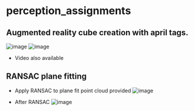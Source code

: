 # perception_assignments

## Augmented reality cube creation with april tags.
![image](https://user-images.githubusercontent.com/17696533/120343723-f2567e80-c2c6-11eb-9657-23739a66bad9.png)
![image](https://user-images.githubusercontent.com/17696533/120343787-013d3100-c2c7-11eb-92dd-ff0e6d56a0c7.png)
* Video also available


## RANSAC plane fitting
* Apply RANSAC to plane fit point cloud provided
![image](https://user-images.githubusercontent.com/17696533/120343648-e5398f80-c2c6-11eb-9a20-d6e30f8ca2e4.png)

* After RANSAC
![image](https://user-images.githubusercontent.com/17696533/120344327-7c9ee280-c2c7-11eb-8d7e-573607ae0917.png)
